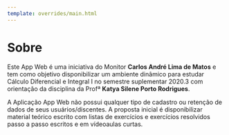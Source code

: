 ```yaml
---
template: overrides/main.html
---
```


# Sobre

Este App Web é uma iniciativa do Monitor **Carlos André Lima de Matos** e tem como objetivo disponibilizar um ambiente dinâmico para estudar Cálculo Diferencial e Integral I no semestre suplementar 2020.3 com orientação da disciplina da Profª **Katya Silene Porto Rodrigues**. 

A Aplicação App Web não possui qualquer tipo de cadastro ou retenção de dados de seus usuários/discentes. A proposta inicial é disponibilizar material teórico escrito com listas de exercícios e exercícios resolvidos passo a passo escritos e em vídeoaulas curtas. 
